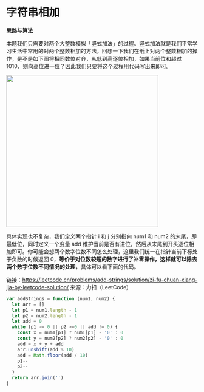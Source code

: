 # 字符串相加

**思路与算法**

本题我们只需要对两个大整数模拟「竖式加法」的过程。竖式加法就是我们平常学习生活中常用的对两个整数相加的方法，回想一下我们在纸上对两个整数相加的操作，是不是如下图将相同数位对齐，从低到高逐位相加，如果当前位和超过 1010，则向高位进一位？因此我们只要将这个过程用代码写出来即可。

<img width = '400' src ="https://cdn.jsdelivr.net/gh/skyLicx/md-pic/image1.png"/>

具体实现也不复杂，我们定义两个指针 i 和 j 分别指向 num1 和 num2 的末尾，即最低位，同时定义一个变量 add 维护当前是否有进位，然后从末尾到开头逐位相加即可。你可能会想两个数字位数不同怎么处理，这里我们统一在指针当前下标处于负数的时候返回 0，**等价于对位数较短的数字进行了补零操作，这样就可以除去两个数字位数不同情况的处理**，具体可以看下面的代码。

链接：<https://leetcode.cn/problems/add-strings/solution/zi-fu-chuan-xiang-jia-by-leetcode-solution/>
来源：力扣（LeetCode）

```js
var addStrings = function (num1, num2) {
  let arr = []
  let p1 = num1.length - 1
  let p2 = num2.length - 1
  let add = 0
  while (p1 >= 0 || p2 >=0 || add != 0) {
    const x = num1[p1] ? num1[p1] - '0' : 0
    const y = num2[p2] ? num2[p2] - '0' : 0
    add = x + y + add
    arr.unshift(add % 10)
    add = Math.floor(add / 10)
    p1--
    p2--
  }
  return arr.join('')
}
```

